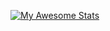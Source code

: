 [![My Awesome Stats](https://awesome-github-stats.azurewebsites.net/user-stats/mininxd?cardType=level&theme=github&Ring=DD3535&Text=FF6D6D&Title=FF4A4A&Border=DD272700&Background=DD272700)](https://git.io/awesome-stats-card)
